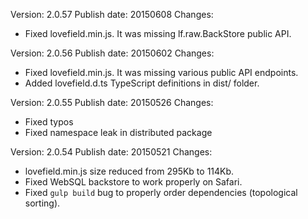 Version: 2.0.57
Publish date: 20150608
Changes:
 - Fixed lovefield.min.js. It was missing lf.raw.BackStore public API.

Version: 2.0.56
Publish date: 20150602
Changes:
 - Fixed lovefield.min.js. It was missing various public API endpoints.
 - Added lovefield.d.ts TypeScript definitions in dist/ folder.

Version: 2.0.55
Publish date: 20150526
Changes:
 - Fixed typos
 - Fixed namespace leak in distributed package

Version: 2.0.54
Publish date: 20150521
Changes:
 - lovefield.min.js size reduced from 295Kb to 114Kb.
 - Fixed WebSQL backstore to work properly on Safari.
 - Fixed `gulp build` bug to properly order dependencies (topological sorting).

